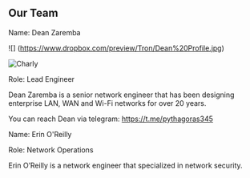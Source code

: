 ## Our Team

Name: Dean Zaremba

![] (https://www.dropbox.com/preview/Tron/Dean%20Profile.jpg)


![Charly](https://tron.34rth.com/wp-content/uploads/2018/05/team-CT-2-270x164.jpg)

Role: Lead Engineer

Dean Zaremba is a senior network engineer that has been designing enterprise LAN, WAN and Wi-Fi networks for over 20 years.

You can reach Dean via telegram: https://t.me/pythagoras345



Name: Erin O'Reilly

Role: Network Operations

Erin O’Reilly is a network engineer that specialized in network security.  


